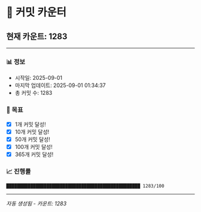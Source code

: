 # 🔢 커밋 카운터

## 현재 카운트: 1283

---

### 📊 정보
- 시작일: 2025-09-01
- 마지막 업데이트: 2025-09-01 01:34:37
- 총 커밋 수: 1283

### 🎯 목표
- [x] 1개 커밋 달성!
- [x] 10개 커밋 달성!
- [x] 50개 커밋 달성!
- [x] 100개 커밋 달성!
- [x] 365개 커밋 달성!

### 📈 진행률
```
██████████████████████████████████████████████████ 1283/100
```

---
*자동 생성됨 - 카운트: 1283*
